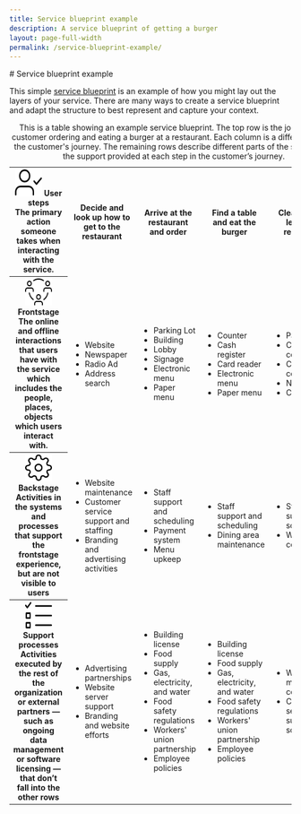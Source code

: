 ```yaml
---
title: Service blueprint example
description: A service blueprint of getting a burger
layout: page-full-width
permalink: /service-blueprint-example/
---
```


<style type="text/css" media="print">
@page {
  margin: 1in;
}
</style>
<section class="example-card">
# Service blueprint example
<p>This simple <a href="">service blueprint</a> is an example of how you might lay out the layers of your service. There are many ways to create a service blueprint and adapt the structure to best represent and capture your context.</p>
<div class="usa-table-container--scrollable" tabindex="0">
  <table class="usa-table service-blueprint">
    <caption>This is a table showing an example service blueprint. The top row is the journey of a customer ordering and eating a burger at a restaurant. Each column is a different step in the customer's journey. The remaining rows describe different parts of the service and the support provided at each step in the customer’s journey.</caption>
      <tr>
        <th scope="row" class="role"> 
        <img src="../images/18f-icons/user-check.svg" alt="" width="48" height="48">
        <strong>User steps</strong><br>
        The primary action someone takes when interacting with the service.</th>
        <th scope="col" class="steps"><strong>Decide and look up how to get to the restaurant</strong></th>
        <th scope="col" class="steps"><strong>Arrive at the restaurant and order</strong></th>
        <th scope="col" class="steps"><strong>Find a table and eat the burger</strong></th>
        <th scope="col" class="steps"><strong>Clean up and leave the restaurant</strong></th>
      </tr>
      <tr>
        <th scope="row">
        <img src="../images/18f-icons/user-network--c.svg" alt="" width="48" height="48">
        <strong>Frontstage</strong><br>
        The online and offline interactions that users have with the service which includes the people, places, objects which users interact with.</th>
        <td>
          <ul>
            <li>Website</li>
            <li>Newspaper</li>
            <li>Radio Ad</li>
            <li>Address search</li>
          </ul>
        </td>
      <td>
        <ul>
          <li>Parking Lot</li>
          <li>Building</li>
          <li>Lobby</li>
          <li>Signage</li>
          <li>Electronic menu</li>
          <li>Paper menu</li>
        </ul>
      </td>
      <td>
        <ul>
          <li>Counter</li>
          <li>Cash register</li>
          <li>Card reader</li>
          <li>Electronic menu</li>
          <li>Paper menu</li>
        </ul>
      </td>
      <td>
        <ul>
          <li>Paper goods</li>
          <li>Condiment counter</li>
          <li>Condiment containers</li>
          <li>Napkins</li>
          <li>Cutlery</li>
        </ul>
      </td>
      </tr>
      <tr>
        <th scope="row">
        <img src="../images/18f-icons/settings.svg" alt="" width="48" height="48">
        <strong>Backstage</strong><br>
      Activities in the systems and  
      processes that support the  
      frontstage experience, but are not  
      visible to users</th>
        <td>
          <ul>
            <li>
              Website maintenance
              <li>Customer service support and staffing</li>
              <li>Branding and advertising activities</li>
            </li>
          </ul>
        </td>
        <td>
          <ul>
            <li>Staff support and scheduling</li>
            <li>Payment system</li>
            <li>Menu upkeep</li>
          </ul>
        </td>
        <td>
          <ul>
            <li>Staff support and scheduling</li>
            <li>Dining area maintenance</li>
          </ul>
        </td>
        <td>
        <ul>
            <li>Staff support and scheduling</li>
            <li>Waste collection</li>
        </ul>
        </td>
      </tr>
      <tr>
        <th scope="row"><img src="../images/18f-icons/list-to-do-checked--c.svg" alt="" width="48" height="48">
        <strong>Support processes</strong><br>  
        Activities executed by the rest of the organization or external partners — such as ongoing data management or software licensing — that don’t fall into the other rows</th>
        <td>
          <ul>
            <li>Advertising partnerships</li>
            <li>Website server support</li>
            <li>Branding and website efforts</li>
          </ul>
        </td>
        <td>
          <ul>
            <li>Building license</li>
            <li>Food supply</li>
            <li>Gas, electricity, and water</li>
            <li>Food safety regulations</li>
            <li>Workers' union partnership</li>
            <li>Employee policies</li>
          </ul>
        </td>
        <td>
          <ul>
            <li>Building license</li>
            <li>Food supply</li>
            <li>Gas, electricity, and water</li>
            <li>Food safety regulations</li>
            <li>Workers' union partnership</li>
            <li>Employee policies</li>
          </ul>
        </td>
        <td>
          <ul>
            <li>Waste management contracts</li>
            <li>Customer service staff support and scheduling</li>
          </ul>
        </td>
      </tr>
  </table>
</div>
</section>

